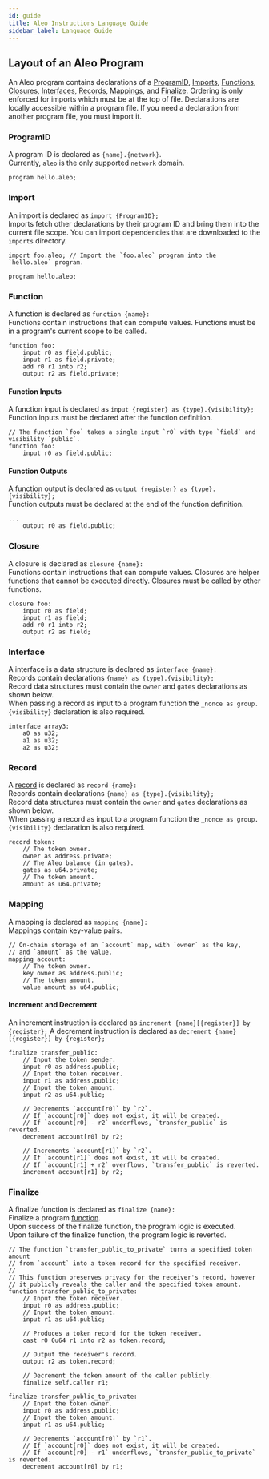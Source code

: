```yaml
---
id: guide
title: Aleo Instructions Language Guide
sidebar_label: Language Guide
---
```


## Layout of an Aleo Program

An Aleo program contains declarations of a [ProgramID](#programid), [Imports](#import), [Functions](#function), [Closures](#closure), [Interfaces](#interface), [Records](#record),
[Mappings](#mapping), and [Finalize](#finalize). Ordering is only enforced for imports which must be at the top of file.
Declarations are locally accessible within a program file.
If you need a declaration from another program file, you must import it.

### ProgramID

A program ID is declared as `{name}.{network}`.  
Currently, `aleo` is the only supported `network` domain.

```aleo showLineNumbers
program hello.aleo;
```

### Import

An import is declared as `import {ProgramID};`  
Imports fetch other declarations by their program ID and bring them into the current file scope.
You can import dependencies that are downloaded to the `imports` directory.

```aleo showLineNumbers
import foo.aleo; // Import the `foo.aleo` program into the `hello.aleo` program.

program hello.aleo;
```

### Function

A function is declared as `function {name}:`  
Functions contain instructions that can compute values.
Functions must be in a program's current scope to be called.

```aleo showLineNumbers
function foo:
    input r0 as field.public;
    input r1 as field.private;
    add r0 r1 into r2;
    output r2 as field.private;
```

#### Function Inputs

A function input is declared as `input {register} as {type}.{visibility};`  
Function inputs must be declared after the function definition.

```aleo showLineNumbers
// The function `foo` takes a single input `r0` with type `field` and visibility `public`.
function foo:
    input r0 as field.public; 
```

#### Function Outputs

A function output is declared as `output {register} as {type}.{visibility};`  
Function outputs must be declared at the end of the function definition.

```aleo showLineNumbers
...
    output r0 as field.public;
```

### Closure

A closure is declared as `closure {name}:`  
Functions contain instructions that can compute values.
Closures are helper functions that cannot be executed directly. Closures must be called by other functions.

```aleo showLineNumbers
closure foo:
    input r0 as field;
    input r1 as field;
    add r0 r1 into r2;
    output r2 as field;
```

### Interface

A interface is a data structure is declared as `interface {name}:`  
Records contain declarations `{name} as {type}.{visibility};`  
Record data structures must contain the `owner` and `gates` declarations as shown below.  
When passing a record as input to a program function the `_nonce as group.{visibility}` declaration is also required.

```aleo showLineNumbers
interface array3:
    a0 as u32;
    a1 as u32;
    a2 as u32;
```

### Record

A [record](../concepts/records) is declared as `record {name}:`  
Records contain declarations `{name} as {type}.{visibility};`  
Record data structures must contain the `owner` and `gates` declarations as shown below.  
When passing a record as input to a program function the `_nonce as group.{visibility}` declaration is also required.

```aleo showLineNumbers
record token:
    // The token owner.
    owner as address.private;
    // The Aleo balance (in gates).
    gates as u64.private;
    // The token amount.
    amount as u64.private;
```

### Mapping

A mapping is declared as `mapping {name}:`  
Mappings contain key-value pairs.

```aleo showLineNumbers
// On-chain storage of an `account` map, with `owner` as the key,
// and `amount` as the value.
mapping account:
    // The token owner.
    key owner as address.public;
    // The token amount.
    value amount as u64.public;
```

#### Increment and Decrement
An increment instruction is declared as `increment {name}[{register}] by {register};`
A decrement instruction is declared as `decrement {name}[{register}] by {register};`

```aleo showLineNumbers
finalize transfer_public:
    // Input the token sender.
    input r0 as address.public;
    // Input the token receiver.
    input r1 as address.public;
    // Input the token amount.
    input r2 as u64.public;

    // Decrements `account[r0]` by `r2`.
    // If `account[r0]` does not exist, it will be created.
    // If `account[r0] - r2` underflows, `transfer_public` is reverted.
    decrement account[r0] by r2;

    // Increments `account[r1]` by `r2`.
    // If `account[r1]` does not exist, it will be created.
    // If `account[r1] + r2` overflows, `transfer_public` is reverted.
    increment account[r1] by r2;
```

### Finalize

A finalize function is declared as `finalize {name}:`  
Finalize a program [function](#function).  
Upon success of the finalize function, the program logic is executed.  
Upon failure of the finalize function, the program logic is reverted.  

```aleo showLineNumbers
// The function `transfer_public_to_private` turns a specified token amount
// from `account` into a token record for the specified receiver.
// 
// This function preserves privacy for the receiver's record, however
// it publicly reveals the caller and the specified token amount.
function transfer_public_to_private:
    // Input the token receiver.
    input r0 as address.public;
    // Input the token amount.
    input r1 as u64.public;

    // Produces a token record for the token receiver.
    cast r0 0u64 r1 into r2 as token.record;

    // Output the receiver's record.
    output r2 as token.record;

    // Decrement the token amount of the caller publicly.
    finalize self.caller r1;

finalize transfer_public_to_private:
    // Input the token owner.
    input r0 as address.public;
    // Input the token amount.
    input r1 as u64.public;

    // Decrements `account[r0]` by `r1`.
    // If `account[r0]` does not exist, it will be created.
    // If `account[r0] - r1` underflows, `transfer_public_to_private` is reverted.
    decrement account[r0] by r1;
```

